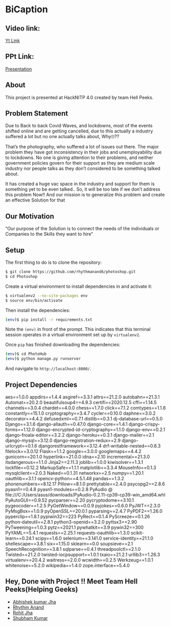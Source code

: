 # BiCaption 

## Video link:
[Yt Link](https://youtu.be/5tbV8URpMJ4)

## PPt Link:
[Presentation](https://docs.google.com/presentation/d/1GMr_IIE_C-mw8dmxoyAZP3zdK1MjbRpB/edit?usp=sharing&ouid=108339058638195931378&rtpof=true&sd=true)

## About
This project is presented at HackNITP 4.0 created by team Hell Peeks.


## Problem Statement
Due to Back to back Covid Waves, and lockdowns, most of the events shifted online and are getting cancelled, due to this actually a industry suffered a lot but no one actually talks about, Why🙄??

That’s the photography, who suffered a lot of issues out there. The major problem they have got inconsistency in their jobs and unemployability due to lockdowns. No one is giving attention to their problems, and neither government policies govern for their support as they are medium scale industry nor people talks as they don’t considered to be something talked about. 

It has created a huge vac space in the industry and support for them is something yet to be even talked..
So, it will be too late if we don’t address this problem Now!!
And our mission is to generalize this problem and create an effective Solution for that 


## Our Motivation
“Our purpose of the Solution is to connect the needs of the individuals or Companies to
the Skills they want to hire”







## Setup

The first thing to do is to clone the repository:

```sh
$ git clone https://github.com/rhythmanand6/photoshop.git
$ cd Photoshop
```

Create a virtual environment to install dependencies in and activate it:

```sh
$ virtualenv2 --no-site-packages env
$ source env/bin/activate
```

Then install the dependencies:

```sh
(env)$ pip install -r requirements.txt
```
Note the `(env)` in front of the prompt. This indicates that this terminal
session operates in a virtual environment set up by `virtualenv2`.

Once `pip` has finished downloading the dependencies:
```sh
(env)$ cd PhotoHub
(env)$ python manage.py runserver
```
And navigate to `http://localhost:8000/`.

## Project Dependencies

aes==1.0.0
appdirs==1.4.4
asgiref==3.3.1
attrs==21.2.0
autobahn==21.3.1
Automat==20.2.0
beautifulsoup4==4.9.3
certifi==2020.12.5
cffi==1.14.5
channels==3.0.4
chardet==4.0.0
chess==1.7.0
click==7.1.2
comtypes==1.1.8
constantly==15.1.0
cryptography==3.4.7
cycler==0.10.0
daphne==3.0.2
decorator==4.4.2
defusedxml==0.7.1
distlib==0.3.1
dj-database-url==0.5.0
Django==3.1.6
django-allauth==0.47.0
django-core==1.4.1
django-crispy-forms==1.12.0
django-encrypted-id-cryptography==1.1.0
django-env==0.2.1
django-froala-editor==3.2.2
django-heroku==0.3.1
django-mailer==2.1
django-mysql==3.12.0
django-registration-redux==2.9
django-urlcrypt==0.1.6
djangorestframework==3.12.4
drf-writable-nested==0.6.3
filelock==3.0.12
Flask==1.1.2
google==3.0.0
googlemaps==4.4.2
gunicorn==20.1.0
hyperlink==21.0.0
idna==2.10
incremental==21.3.0
itsdangerous==1.1.0
Jinja2==2.11.3
joblib==1.0.0
kiwisolver==1.3.1
lockfile==0.12.2
MarkupSafe==1.1.1
matplotlib==3.3.4
MouseInfo==0.1.3
mysqlclient==2.0.3
Naked==0.1.31
networkx==2.5
numpy==1.20.1
oauthlib==3.1.1
opencv-python==4.5.1.48
pandas==1.3.2
phonenumbers==8.12.17
Pillow==8.1.0
prettytable==2.4.0
psycopg2==2.8.6
pyasn1==0.4.8
pyasn1-modules==0.2.8
PyAudio @ file:///C:/Users/asus/downloads/PyAudio-0.2.11-cp39-cp39-win_amd64.whl
PyAutoGUI==0.9.52
pycparser==2.20
pycryptodome==3.10.1
pygeocoder==1.2.5
PyGetWindow==0.0.9
pyjokes==0.6.0
PyJWT==2.3.0
PyMsgBox==1.0.9
pyOpenSSL==20.0.1
pyparsing==2.4.7
PyPDF2==1.26.0
pyperclip==1.8.1
pypiwin32==223
PyRect==0.1.4
PyScreeze==0.1.26
python-dateutil==2.8.1
python3-openid==3.2.0
pyttsx3==2.90
PyTweening==1.0.3
pytz==2021.1
pywhatkit==3.9
pywin32==300
PyYAML==5.4.1
requests==2.25.1
requests-oauthlib==1.3.0
scikit-learn==0.24.1
scipy==1.6.0
selenium==3.141.0
service-identity==21.1.0
shellescape==3.8.1
six==1.15.0
sklearn==0.0
soupsieve==2.1
SpeechRecognition==3.8.1
sqlparse==0.4.1
threadpoolctl==2.1.0
Twisted==21.2.0
twisted-iocpsupport==1.0.1
txaio==21.2.1
urllib3==1.26.3
virtualenv==20.4.2
waitress==2.0.0
wcwidth==0.2.5
Werkzeug==1.0.1
whitenoise==5.2.0
wikipedia==1.4.0
zope.interface==5.4.0





## Hey, Done with Project !! Meet Team Hell Peeks(Helping Geeks)

* [Abhishek kumar Jha](https://github.com/akj1608)
* [Rhythm Anand](https://github.com/rhythmanand6)
* [Rohit Jha](https://github.com/Rohit6010)
* [Shubham Kumar](https://github.com/shubham69shagun)






